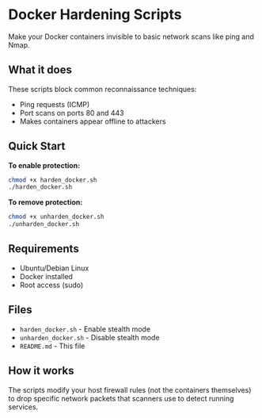 # Docker Hardening Scripts

Make your Docker containers invisible to basic network scans like ping and Nmap.

## What it does

These scripts block common reconnaissance techniques:
- Ping requests (ICMP)
- Port scans on ports 80 and 443
- Makes containers appear offline to attackers

## Quick Start

**To enable protection:**
```bash
chmod +x harden_docker.sh
./harden_docker.sh
```

**To remove protection:**
```bash
chmod +x unharden_docker.sh
./unharden_docker.sh
```

## Requirements

- Ubuntu/Debian Linux
- Docker installed
- Root access (sudo)

## Files

- `harden_docker.sh` - Enable stealth mode
- `unharden_docker.sh` - Disable stealth mode
- `README.md` - This file

## How it works

The scripts modify your host firewall rules (not the containers themselves) to drop specific network packets that scanners use to detect running services.

